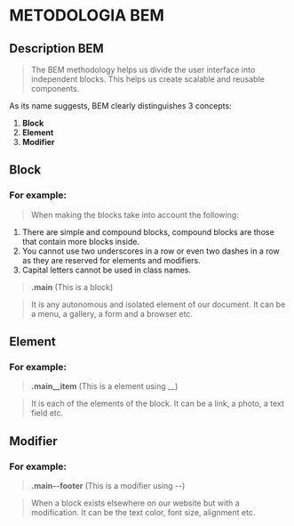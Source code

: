 # METODOLOGIA BEM

## Description BEM
> The BEM methodology helps us divide the user interface into independent blocks.
> This helps us create scalable and reusable components.
> 
As its name suggests, BEM clearly distinguishes 3 concepts:

1. **Block**
2. **Element**
3. **Modifier**


## Block
### For example:
>When making the blocks take into account the following:

1. There are simple and compound blocks, compound blocks are those that contain more blocks inside.
2. You cannot use two underscores in a row or even two dashes in a row as they are reserved for elements and modifiers.
3. Capital letters cannot be used in class names.

> **.main** (This is a block)

> It is any autonomous and isolated element of our document.
It can be a menu, a gallery, a form and a browser etc.

## Element
### For example:
> **.main__item** (This is a element using __)

>It is each of the elements of the block.
It can be a link, a photo, a text field etc.

## Modifier
### For example:
> **.main--footer** (This is a modifier using --)

>When a block exists elsewhere on our website but with a modification. 
It can be the text color, font size, alignment etc.

